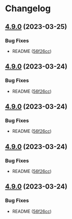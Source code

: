 # Changelog

## [4.9.0](https://github.com/somleng/somleng-node/compare/v4.9.0...v4.9.0) (2023-03-25)


### Bug Fixes

* README ([56f26cc](https://github.com/somleng/somleng-node/commit/56f26ccd2593ff1d7e7e3bbb5ad872837e32bda4))

## [4.9.0](https://github.com/somleng/somleng-node/compare/v4.9.0...v4.9.0) (2023-03-24)


### Bug Fixes

* README ([56f26cc](https://github.com/somleng/somleng-node/commit/56f26ccd2593ff1d7e7e3bbb5ad872837e32bda4))

## [4.9.0](https://github.com/somleng/somleng-node/compare/v4.9.0...v4.9.0) (2023-03-24)


### Bug Fixes

* README ([56f26cc](https://github.com/somleng/somleng-node/commit/56f26ccd2593ff1d7e7e3bbb5ad872837e32bda4))

## [4.9.0](https://github.com/somleng/somleng-node/compare/v4.9.0...v4.9.0) (2023-03-24)


### Bug Fixes

* README ([56f26cc](https://github.com/somleng/somleng-node/commit/56f26ccd2593ff1d7e7e3bbb5ad872837e32bda4))

## [4.9.0](https://github.com/somleng/somleng-node/compare/v4.9.0...v4.9.0) (2023-03-24)


### Bug Fixes

* README ([56f26cc](https://github.com/somleng/somleng-node/commit/56f26ccd2593ff1d7e7e3bbb5ad872837e32bda4))
